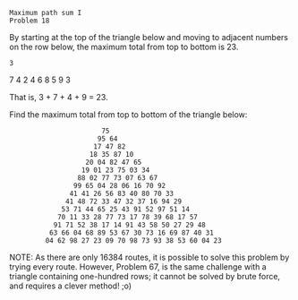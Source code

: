 	Maximum path sum I
	Problem 18

By starting at the top of the triangle below and moving to adjacent numbers on the row below, the maximum total from top to bottom is 23.

    3
   7 4
  2 4 6
 8 5 9 3

That is, 3 + 7 + 4 + 9 = 23.

Find the maximum total from top to bottom of the triangle below:

			               75
			              95 64
			             17 47 82
			            18 35 87 10
			           20 04 82 47 65
			          19 01 23 75 03 34
			         88 02 77 73 07 63 67
			        99 65 04 28 06 16 70 92
			       41 41 26 56 83 40 80 70 33
			      41 48 72 33 47 32 37 16 94 29
			     53 71 44 65 25 43 91 52 97 51 14
			    70 11 33 28 77 73 17 78 39 68 17 57
			   91 71 52 38 17 14 91 43 58 50 27 29 48
			  63 66 04 68 89 53 67 30 73 16 69 87 40 31
			 04 62 98 27 23 09 70 98 73 93 38 53 60 04 23

NOTE: As there are only 16384 routes, it is possible to solve this problem by trying every route. However, Problem 67, is the same challenge with a triangle containing one-hundred rows; it cannot be solved by brute force, and requires a clever method! ;o)
